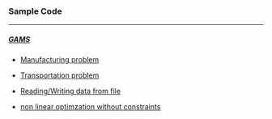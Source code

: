 ### Sample Code
****
##### [GAMS](http://www.gams.com/)

+ [Manufacturing problem](https://github.com/dtripathy10/Mathematical-Optimization/blob/master/code/sample/manufactruring.gms)

+ [Transportation problem](https://github.com/dtripathy10/Mathematical-Optimization/blob/master/code/sample/transportation.gms)

+ [Reading/Writing data from file](https://github.com/dtripathy10/Mathematical-Optimization/blob/master/code/sample/file_io.gms)

+ [non linear optimzation without constraints](https://github.com/dtripathy10/Mathematical-Optimization/blob/master/code/sample/non_linear.gms)

